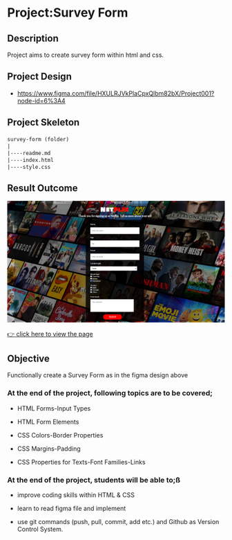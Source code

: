 # Project:Survey Form

## Description

Project aims to create survey form within html and css.

## Project Design

- <a href="https://www.figma.com/file/HXULRJVkPlaCpxQlbm82bX/Project001?node-id=6%3A4">https://www.figma.com/file/HXULRJVkPlaCpxQlbm82bX/Project001?node-id=6%3A4<a>

## Project Skeleton

```
survey-form (folder)
|
|----readme.md
|----index.html
|----style.css
```

## Result Outcome

![Project 001 Snapshot](Project_001_.png)

[👉 click here to view the page](https://msaiduslu.github.io/Netflix-Survey-Form/)

## Objective

Functionally create a Survey Form as in the figma design above

### At the end of the project, following topics are to be covered;

- HTML Forms-Input Types

- HTML Form Elements

- CSS Colors-Border Properties

- CSS Margins-Padding

- CSS Properties for Texts-Font Families-Links

### At the end of the project, students will be able to;ß

- improve coding skills within HTML & CSS

- learn to read figma file and implement

- use git commands (push, pull, commit, add etc.) and Github as Version Control System.
